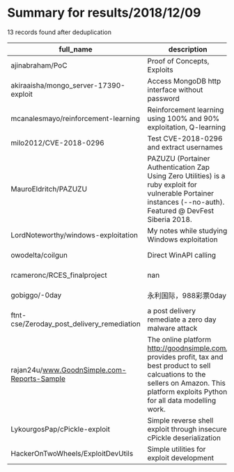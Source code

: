 
# Summary for results/2018/12/09
    
13 records found after deduplication

| full_name | description | html_url | matched_list | matched_count | pushed_at | size | stargazers_count | language | forks_count |
|---------------------------------------------|--------------------------------------------------------------------------------------------------------------------------------------------------------------------------------------------|----------------------------------------------------------------|----------------------------------|-----------------|---------------------------|--------|--------------------|------------------|---------------|
| ajinabraham/PoC | Proof of Concepts, Exploits | https://github.com/ajinabraham/PoC | ['exploit'] | 1 | 2018-12-09 06:07:46+00:00 | 30159 | 27 | Python | 27 |
| akiraaisha/mongo_server-17390-exploit | Access MongoDB http interface without password | https://github.com/akiraaisha/mongo_server-17390-exploit | ['exploit'] | 1 | 2018-12-09 16:08:55+00:00 | 2 | 1 | Python | 0 |
| mcanalesmayo/reinforcement-learning | Reinforcement learning using 100% and 90% exploitation, Q-learning | https://github.com/mcanalesmayo/reinforcement-learning | ['exploit'] | 1 | 2018-12-09 15:48:14+00:00 | 68 | 1 | Matlab | 0 |
| milo2012/CVE-2018-0296 | Test CVE-2018-0296 and extract usernames | https://github.com/milo2012/CVE-2018-0296 | ['cve-2'] | 1 | 2018-12-09 11:57:20+00:00 | 11 | 107 | Go | 42 |
| MauroEldritch/PAZUZU | PAZUZU (Portainer Authentication Zap Using Zero Utilities) is a ruby exploit for vulnerable Portainer instances (--no-auth). Featured @ DevFest Siberia 2018. | https://github.com/MauroEldritch/PAZUZU | ['exploit', 'vulnerability poc'] | 2 | 2018-12-09 21:32:49+00:00 | 6 | 1 | Ruby | 1 |
| LordNoteworthy/windows-exploitation | My notes while studying Windows exploitation | https://github.com/LordNoteworthy/windows-exploitation | ['exploit'] | 1 | 2018-12-09 08:38:12+00:00 | 6443 | 57 | C++ | 19 |
| owodelta/coilgun | Direct WinAPI calling | https://github.com/owodelta/coilgun | ['shellcode'] | 1 | 2018-12-09 12:38:45+00:00 | 221 | 36 | C++ | 14 |
| rcameronc/RCES_finalproject | nan | https://github.com/rcameronc/RCES_finalproject | ['rce'] | 1 | 2018-12-09 20:32:07+00:00 | 5630 | 0 | Jupyter Notebook | 0 |
| gobiggo/-0day | 永利国际，988彩票0day | https://github.com/gobiggo/-0day | ['0day'] | 1 | 2018-12-09 06:38:40+00:00 | 243 | 0 | nan | 0 |
| ftnt-cse/Zeroday_post_delivery_remediation | a post delivery remediate a zero day malware attack | https://github.com/ftnt-cse/Zeroday_post_delivery_remediation | ['zeroday'] | 1 | 2018-12-09 09:12:25+00:00 | 13 | 0 | Python | 0 |
| rajan24u/www.GoodnSimple.com-Reports-Sample | The online platform http://goodnsimple.com/ provides profit, tax and best product to sell calcuations to the sellers on Amazon. This platform exploits Python for all data modelling work. | https://github.com/rajan24u/www.GoodnSimple.com-Reports-Sample | ['exploit'] | 1 | 2018-12-09 08:22:34+00:00 | 65 | 0 | | 0 |
| LykourgosPap/cPickle-exploit | Simple reverse shell exploit through insecure cPickle deserialization | https://github.com/LykourgosPap/cPickle-exploit | ['exploit'] | 1 | 2018-12-09 18:44:01+00:00 | 1 | 0 | Python | 0 |
| HackerOnTwoWheels/ExploitDevUtils | Simple utilities for exploit development | https://github.com/HackerOnTwoWheels/ExploitDevUtils | ['exploit'] | 1 | 2018-12-09 23:07:32+00:00 | 5 | 0 | Python | 0 |
